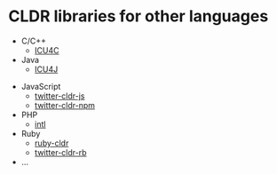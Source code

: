 CLDR libraries for other languages
==================================

+ C/C++
    - [ICU4C](http://www.icu-project.org/apiref/icu4c/)
+ Java
    - [ICU4J](http://www.icu-project.org/apiref/icu4j/)
* JavaScript
    - [twitter-cldr-js](https://github.com/twitter/twitter-cldr-js)
    - [twitter-cldr-npm](https://github.com/twitter/twitter-cldr-npm)
* PHP
    - [intl](http://php.net/manual/en/book.intl.php)
* Ruby
    - [ruby-cldr](https://github.com/svenfuchs/ruby-cldr)
    - [twitter-cldr-rb](https://github.com/twitter/twitter-cldr-rb)
* …
